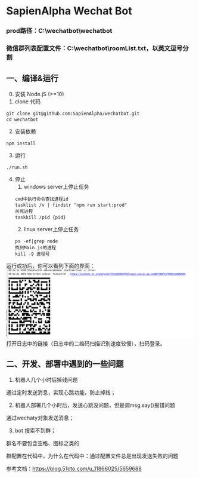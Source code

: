# SapienAlpha Wechat Bot

### prod路径：C:\wechatbot\wechatbot

### 微信群列表配置文件：C:\wechatbot\roomList.txt，以英文逗号分割

## 一、编译&运行

0. 安装 Node.jS (>=10)
1. clone 代码

```text
git clone git@github.com:SapienAlpha/wechatbot.git
cd wechatbot
```

2. 安装依赖

```text
npm install
```

3. 运行

```text
./run.sh
```

4. 停止
    1. windows server上停止任务
    ```text
    cmd中执行命令查找进程id
   tasklist /v | findstr "npm run start:prod"
   杀死进程
   taskkill /pid {pid}
    ```
    2. linux server上停止任务
    ```text
    ps -ef|grep node
    找到Main.js的进程
    kill -9 进程号
    ```

运行成功后，你可以看到下面的界面：
![img.png](source/onScan.png)
打开日志中的链接（日志中的二维码扫描识别速度较慢），扫码登录。

## 二、开发、部署中遇到的一些问题

1. 机器人几个小时后掉线问题

通过定时发送消息，实现心跳功能，防止掉线；

2. 机器人部署几个小时后，发送心跳没问题，但是调msg.say()报错问题

通过wechaty对象发送消息；

3. bot 搜索不到群；

群名不要包含空格、图标之类的

群配置在代码中，为什么在代码中：通过配置文件总是出现发送失败的问题

参考文档：https://blog.51cto.com/u_11866025/5659688